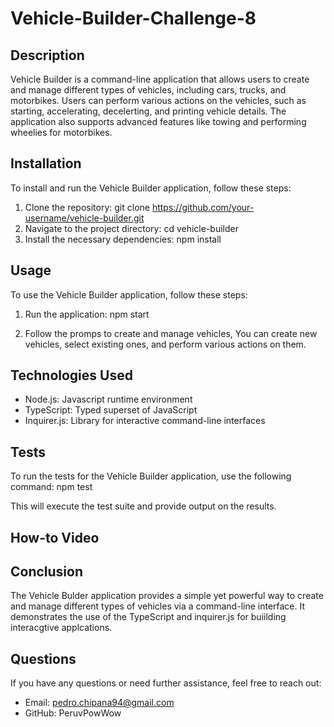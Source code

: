 # Vehicle-Builder-Challenge-8

## Description
Vehicle Builder is a command-line application that allows users to create and manage different types of vehicles, including cars, trucks, and motorbikes. Users can perform various actions on the vehicles, such as starting, accelerating, decelerting, and printing vehicle details. The application also supports advanced features like towing and performing wheelies for motorbikes.

## Installation
To install and run the Vehicle Builder application, follow these steps:
1. Clone the repository:
git clone https://github.com/your-username/vehicle-builder.git
2. Navigate to the project directory:
cd vehicle-builder
3. Install the necessary dependencies:
npm install

## Usage
To use the Vehicle Builder application, follow these steps: 
1. Run the application:
npm start

2. Follow the promps to create and manage vehicles, You can create new vehicles, select existing ones, and perform various actions on them. 

## Technologies Used
- Node.js: Javascript runtime environment 
- TypeScript: Typed superset of JavaScript
- Inquirer.js: Library for interactive command-line interfaces

## Tests
To run the tests for the Vehicle Builder application, use the following command:
npm test

This will execute the test suite and provide output on the results.

## How-to Video

## Conclusion
The Vehicle Bulder application provides a simple yet powerful way to create and manage different types of vehicles via a command-line interface. It demonstrates the use of the TypeScript and inquirer.js for buiilding interacgtive applcations.

## Questions
If you have any questions or need further assistance, feel free to reach out:
- Email: pedro.chipana94@gmail.com
- GitHub: PeruvPowWow